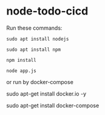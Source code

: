 # node-todo-cicd

Run these commands:


`sudo apt install nodejs`


`sudo apt install npm`


`npm install`

`node app.js`

or run by docker-compose 

sudo apt-get install docker.io -y

sudo apt-get install docker-compose

